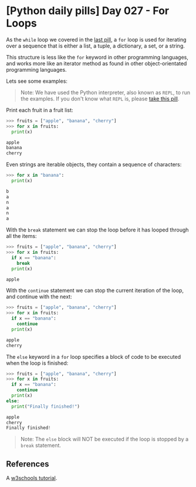 # [Python daily pills] Day 027 - For Loops

As the `while` loop we covered in the [last pill](../day-026), a `for` loop is used for iterating over a sequence that is either a list, a tuple, a dictionary, a set, or a string.

This structure is less like the `for` keyword in other programming languages, and works more like an iterator method as found in other object-orientated programming languages.

Lets see some examples:

> Note: We have used the Python interpreter, also known as `REPL`, to run the examples. If you don't know what `REPL` is, please [take this pill](../day-005).

Print each fruit in a fruit list:

```python
>>> fruits = ["apple", "banana", "cherry"]
>>> for x in fruits:
  print(x)

apple
banana
cherry
```

Even strings are iterable objects, they contain a sequence of characters:

```python
>>> for x in "banana":
  print(x)

b
a
n
a
n
a
```

With the `break` statement we can stop the loop before it has looped through all the items:

```python
>>> fruits = ["apple", "banana", "cherry"]
>>> for x in fruits:
  if x == "banana":
    break
  print(x)

apple
```

With the `continue` statement we can stop the current iteration of the loop, and continue with the next:

```python
>>> fruits = ["apple", "banana", "cherry"]
>>> for x in fruits:
  if x == "banana":
    continue
  print(x)

apple
cherry
```

The `else` keyword in a `for` loop specifies a block of code to be executed when the loop is finished:

```python
>>> fruits = ["apple", "banana", "cherry"]
>>> for x in fruits:
  if x == "banana":
    continue
  print(x)
else:
  print("Finally finished!")

apple
cherry
Finally finished!
```

> Note: The `else` block will NOT be executed if the loop is stopped by a `break` statement.

## References

A [w3schools tutorial](https://www.w3schools.com/python/python_for_loops.asp).
